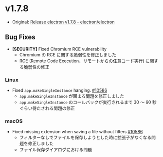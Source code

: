 # v1.7.8

* Original: [Release electron v1.7.8 - electron/electron](https://github.com/electron/electron/releases/tag/v1.7.8)

## Bug Fixes

* **[SECURITY]** Fixed Chromium RCE vulnerability
  * Chromium の RCE に関する脆弱性を修正しました
  * RCE (Remote Code Execution、リモートからの任意コード実行) に関する脆弱性の修正

### Linux

* Fixed `app.makeSingleInstance` hanging. [#10586](https://github.com/electron/electron/pull/10586)
  * `app.makeSingleInstance` が固まる問題を修正しました
  * `app.makeSingleInstance` のコールバックが実行されるまで 30 〜 60 秒ぐらい待たされる問題の修正

### macOS

* Fixed missing extension when saving a file without filters [#10586](https://github.com/electron/electron/pull/10586)
  * フィルターなしでファイルを保存しようとした時に拡張子がなくなる問題を修正しました
  * ファイル保存ダイアログにおける問題

